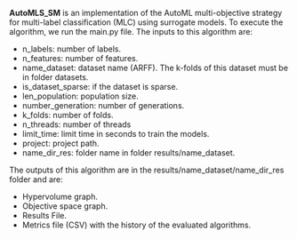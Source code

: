**AutoMLS_SM** is an implementation of the AutoML multi-objective strategy for multi-label classification (MLC) using surrogate models. To execute the algorithm, we run the main.py file. The inputs to this algorithm are:
* n_labels: number of labels.
* n_features: number of features.
* name_dataset: dataset name (ARFF). The k-folds of this dataset must be in folder datasets.
* is_dataset_sparse: if the dataset is sparse.
* len_population: population size.
* number_generation: number of generations.
* k_folds: number of folds.
* n_threads: number of threads
* limit_time: limit time in seconds to train the models.
* project: project path.
* name_dir_res: folder name in folder results/name_dataset.

The outputs of this algorithm are in the results/name_dataset/name_dir_res folder and are:
* Hypervolume graph.
* Objective space graph.
* Results File.
* Metrics file (CSV) with the history of the evaluated algorithms.
